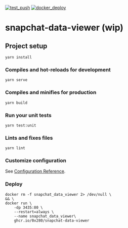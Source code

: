 [![test_push](https://github.com/0x280/snapchat-data-viewer/actions/workflows/test_push.yml/badge.svg)](https://github.com/0x280/snapchat-data-viewer/actions/workflows/test_push.yml)
[![docker_deploy](https://github.com/0x280/snapchat-data-viewer/actions/workflows/deploy.yml/badge.svg)](https://github.com/0x280/snapchat-data-viewer/actions/workflows/deploy.yml)
# snapchat-data-viewer (wip)

## Project setup

```console
yarn install
```

### Compiles and hot-reloads for development

```console
yarn serve
```

### Compiles and minifies for production

```console
yarn build
```

### Run your unit tests

```console
yarn test:unit
```

### Lints and fixes files

```console
yarn lint
```

### Customize configuration

See [Configuration Reference](https://cli.vuejs.org/config/).

### Deploy

```console
docker rm -f snapchat_data_viewer 2> /dev/null \
&& \
docker run \
    -dp 3435:80 \
    --restart=always \
    --name snapchat_data_viewer\
    ghcr.io/0x280/snapchat-data-viewer
```
